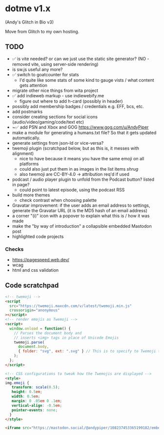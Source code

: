 # dotme v1.x

(Andy's Glitch in Bio v3)

Move from Glitch to my own hosting.

## TODO

- ✅ is vite needed? or can we just use the static site generator? (NO - removed vite, using server-side rendering)
- is sw.js useful any more?
- ✅ switch to goatcounter for stats
  - I'd quite like some stats of some kind to gauge vists / what content gets attention
- migrate other nice things from wita project
- ✅ add indieweb markup - use indiewebify.me
  - figure out where to add h-card (possibly in header)
- possibly add membership badges / credentials e.g. EFF, bcs, etc.
- add postmarks
- consider creating sections for social icons (audio/video/gaming/code/text etc)
- ~✅ add PSN and Xbox and GOG <https://www.gog.com/u/AndyPiper>
- make a module for generating a humans.txt file? So that it gets updated automatically.
- generate settings from json-ld or vice-versa?
- twemoji plugin (scratchpad below, but as this is, it messes with alignment)
  - nice to have because it means you have the same emoji on all platforms
  - could also just put them in as images in the list items _shrug_
  - also twemoji are CC-BY-4.0 -> attribution req'd if used
- podcast / audio player plugin to unfold from the Podcast button? listed in page?
  - could point to latest episode, using the podcast RSS
- build more themes
  - check contrast when choosing palette
- Gravatar improvement: if the user adds an email address to settings, generate the Gravatar URL (it is the MD5 hash of an email address)
- a corner "(i)" icon with a popover to explain what this is / how it was made
- make the "by way of introduction" a collapsible embedded Mastodon post
- highlighted code projects

### Checks

- https://pagespeed.web.dev/
- wcag
- html and css validation

## Code scratchpad

```html
<!-- twemoji -->
<script
  src="https://twemoji.maxcdn.com/v/latest/twemoji.min.js"
  crossorigin="anonymous"
></script>
<!-- render emojis as Twemoji -->
<script>
  window.onload = function() {
    // Parses the document body and
    // inserts <img> tags in place of Unicode Emojis
    twemoji.parse(
      document.body,
      { folder: "svg", ext: ".svg" } // This is to specify to Twemoji to use SVGs and not PNGs
    );
  };
</script>

<!-- CSS configurations to tweak how the Twemojis are displayed -->
<style>
img.emoji {
   transform: scale(0.5);
   height: 0.5em;
   width: 0.5em;
   margin: 0 .05em 0 .1em;
   vertical-align: -0.5em;
   pointer-events: none;
  }
</style>
```

```html
<iframe src="https://mastodon.social/@andypiper/108237453365199182/embed" class="mastodon-embed" style="max-width: 100%; border: 0" width="400" allowfullscreen="allowfullscreen"></iframe><script src="https://mastodon.social/embed.js" async="async"></script>
```
